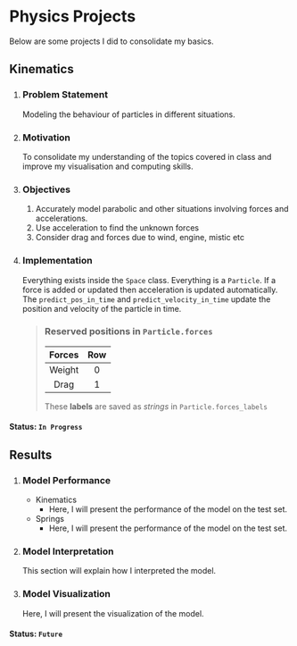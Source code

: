 # Physics Projects

Below are some projects I did to consolidate my basics.

## Kinematics
  1. ### Problem Statement
     Modeling the behaviour of particles in different situations.

  2. ### Motivation
     To consolidate my understanding of the topics covered in class and improve my visualisation and computing skills.

  3. ### Objectives
     1. Accurately model parabolic and other situations involving forces and accelerations.
     2. Use acceleration to find the unknown forces
     3. Consider drag and forces due to wind, engine, mistic etc

  4. ### Implementation
     Everything exists inside the `Space` class. Everything is a `Particle`. If a force is added or updated then acceleration is updated automatically. The `predict_pos_in_time` and `predict_velocity_in_time` update the  position and velocity of the particle in time.
        > ### Reserved positions in `Particle.forces`
        > | Forces | Row |
        > |:------:|:---:|
        > | Weight |  0  |
        > |  Drag  |  1  |
        > 
        > These **labels** are saved as *strings* in `Particle.forces_labels`

#### Status: `In Progress`

## Results

   1. ### Model Performance
      - Kinematics
          * Here, I will present the performance of the model on the test set.
      - Springs
          * Here, I will present the performance of the model on the test set.

   2. ### Model Interpretation
         This section will explain how I interpreted the model.

   3. ### Model Visualization
       Here, I will present the visualization of the model.

#### Status: `Future`
